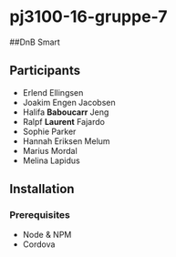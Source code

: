 # pj3100-16-gruppe-7
##DnB Smart 


## Participants 

* Erlend Ellingsen
* Joakim Engen Jacobsen
* Halifa **Baboucarr** Jeng
* Ralpf **Laurent** Fajardo
* Sophie Parker 
* Hannah Eriksen Melum
* Marius Mordal
* Melina Lapidus

## Installation
### Prerequisites
* Node & NPM
* Cordova 
		